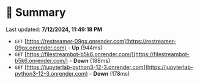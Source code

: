 # 📖 Summary
Last updated: **7/12/2024, 11:49:18 PM**

- `GET` [https://restreamer-09gx.onrender.com](https://restreamer-09gx.onrender.com) - **Up** (944ms)
- `GET` [https://filestreambot-b5k6.onrender.com/](https://filestreambot-b5k6.onrender.com/) - **Down** (188ms)
- `GET` [https://jupyterlab-python3-12-3.onrender.com](https://jupyterlab-python3-12-3.onrender.com) - **Down** (178ms)

